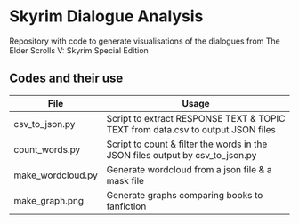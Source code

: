 # Skyrim Dialogue Analysis

Repository with code to generate visualisations of the dialogues from The Elder Scrolls V: Skyrim Special Edition



## Codes and their use

|File|Usage|
|---|----|
|csv_to_json.py|Script to extract RESPONSE TEXT & TOPIC TEXT from data.csv to output JSON files|
|count_words.py|Script to count & filter the words in the JSON files output by csv_to_json.py|
|make_wordcloud.py|Generate wordcloud from a json file & a mask file|
|make_graph.png | Generate graphs comparing books to fanfiction|
